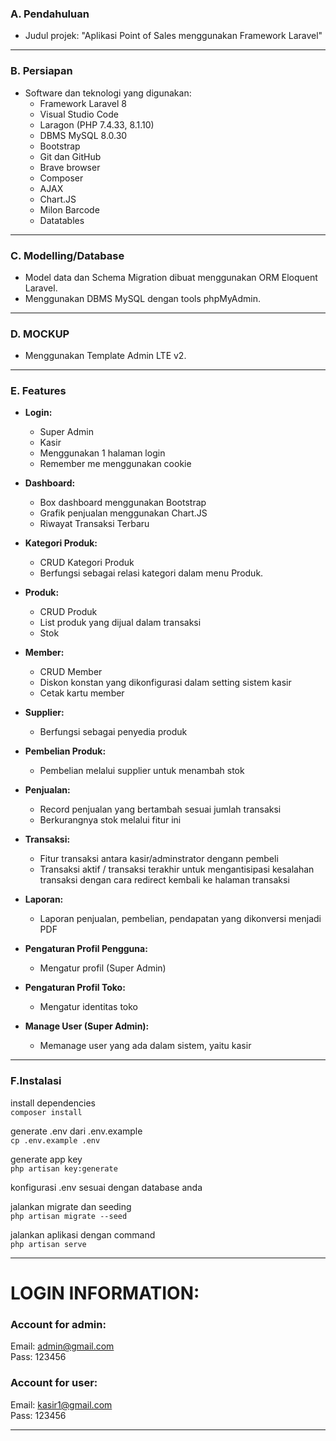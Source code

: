 ### A. Pendahuluan

- Judul projek: "Aplikasi Point of Sales menggunakan Framework Laravel"

-------------------------

### B. Persiapan

- Software dan teknologi yang digunakan:
  - Framework Laravel 8
  - Visual Studio Code
  - Laragon (PHP 7.4.33, 8.1.10)
  - DBMS MySQL 8.0.30
  - Bootstrap
  - Git dan GitHub
  - Brave browser
  - Composer
  - AJAX
  - Chart.JS
  - Milon Barcode
  - Datatables
-------------------------

### C. Modelling/Database

- Model data dan Schema Migration dibuat menggunakan ORM Eloquent Laravel.
- Menggunakan DBMS MySQL dengan tools phpMyAdmin.

-------------------------

### D. MOCKUP

- Menggunakan Template Admin LTE v2.

-------------------------
### E. Features

- **Login:**
  - Super Admin
  - Kasir
  - Menggunakan 1 halaman login
  - Remember me menggunakan cookie

- **Dashboard:**
  - Box dashboard menggunakan Bootstrap
  - Grafik penjualan menggunakan Chart.JS
  - Riwayat Transaksi Terbaru

- **Kategori Produk:**
  - CRUD Kategori Produk
  - Berfungsi sebagai relasi kategori dalam menu Produk.

- **Produk:**
  - CRUD Produk
  - List produk yang dijual dalam transaksi
  - Stok

- **Member:**
  - CRUD Member
  - Diskon konstan yang dikonfigurasi dalam setting sistem kasir
  - Cetak kartu member

- **Supplier:**
  - Berfungsi sebagai penyedia produk

- **Pembelian Produk:**
  - Pembelian melalui supplier untuk menambah stok

- **Penjualan:**
  - Record penjualan yang bertambah sesuai jumlah transaksi
  - Berkurangnya stok melalui fitur ini

- **Transaksi:**
  - Fitur transaksi antara kasir/adminstrator dengann pembeli
  - Transaksi aktif / transaksi terakhir untuk mengantisipasi kesalahan transaksi dengan cara redirect kembali ke halaman transaksi

- **Laporan:**
  - Laporan penjualan, pembelian, pendapatan yang dikonversi menjadi PDF

- **Pengaturan Profil Pengguna:**
  - Mengatur profil (Super Admin)

- **Pengaturan Profil Toko:**
  - Mengatur identitas toko

- **Manage User (Super Admin):**
  - Memanage user yang ada dalam sistem, yaitu kasir

-------------------------

### F.Instalasi

install dependencies <br>
`composer install`

generate .env dari .env.example <br>
`cp .env.example .env`

generate app key <br>
`php artisan key:generate`

konfigurasi .env sesuai dengan database anda <br>

jalankan migrate dan seeding <br>
`php artisan migrate --seed`

jalankan aplikasi dengan command <br>
`php artisan serve`

-------------------------

# LOGIN INFORMATION:

### Account for admin:
Email: admin@gmail.com <br>
Pass: 123456

### Account for user:
Email: kasir1@gmail.com <br>
Pass: 123456

-------------------------
